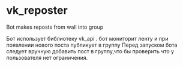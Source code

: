 # vk_reposter
Bot makes reposts from wall into group

Бот использует библиотеку vk_api .
бот мониторит ленту и при появлении нового поста публикует в группу
Перед запуском бота следует вручную добавить пост в группу,что бы проверить что у пользователя нет ограничения.

